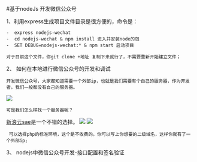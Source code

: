 
#基于nodeJs 开发微信公众号

1、利用express生成项目文件目录是很方便的，命令是：

	-  express nodejs-wechat	
	-  cd nodejs-wechat & npm install 进入并安装node的包 
	-  SET DEBUG=nodejs-wechat:* & npm start 启动项目
	 
	对于目前这个文件，你git clone +地址 复制下来就行了，不需要重新开始建立文件；

2、 如何在本地进行微信公众号的开发和调试
	
    开发微信公众号，大家都知道需要一个外部ip，也就是我们需要有个自己的服务器，作为开发者。我们一般都没有自己的服务器。
   ![](http://i.imgur.com/7s45j3A.png)

  	可是我们怎么样找一个服务器呢？
	
   [新浪云sae](http://www.sinacloud.com/)是一个不错的选择。
![](http://i.imgur.com/i3aebd5.png)
![](http://i.imgur.com/6WpyrAx.png)

	 可以选择php的标准环境，这个是不收费的。你可以写上你想要的二级域名，这样你就有了一个外部ip;
	

3、 nodejs中微信公众号开发-接口配置和签名验证

